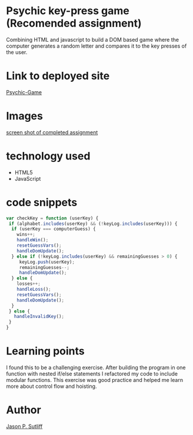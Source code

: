 <!-- Put the name of the project after the # -->
<!-- the # means h1  -->
# Psychic key-press game (Recomended assignment)

<!-- Put a description of what the project is -->
Combining HTML and javascript to build a DOM based game where the computer 
generates a random letter and compares it to the key presses of the user.  

# Link to deployed site
<!-- make a link to the deployed site --> 
<!-- [What the user will see](the link to the deployed site) -->
[Psychic-Game](https://jsutliff.github.io/Psychic-Game/)

# Images
<!-- take a picture of the image and add it into the readme  -->
<!-- ![image title](path or link to image) -->
[screen shot of completed assignment](assets/images/screenSHot.png)

# technology used
<!-- make a list of technology used -->
<!-- what you used for this web app, like html css -->
- HTML5
- JavaScript

<!-- 
1. First ordered list item
2. Another item
⋅⋅* Unordered sub-list. 
1. Actual numbers don't matter, just that it's a number
⋅⋅1. Ordered sub-list
4. And another item. 
-->


# code snippets
<!-- put snippets of code inside ``` ``` so it will look like code -->
<!-- if you want to put blockquotes use a > -->

```javascript
var checkKey = function (userKey) {
 if (alphabet.includes(userKey) && (!keyLog.includes(userKey))) {
  if (userKey === computerGuess) {
    wins++;
    handleWin();
    resetGuessVars();
    handleDomUpdate();
  } else if (!keyLog.includes(userKey) && remainingGuesses > 0) {
     keyLog.push(userKey);
     remainingGuesses--;
     handleDomUpdate();
  } else {
    losses++;
    handleLoss();
    resetGuessVars();
    handleDomUpdate();
  }
 } else {
   handleInvalidKey();
 }
}
```


# Learning points
<!-- Learning points where you would write what you thought was helpful -->
I found this to be a challenging exercise. After building the program in one 
function with nested if/else statements I refactored my code to include modular 
functions. This exercise was good practice and helped me learn more about control
flow and hoisting. 

# Author 
<!-- make a link to the deployed site and have your name as the link -->
[Jason P. Sutliff](https://jsutliff.github.io/Basic-Portfolio/)